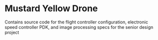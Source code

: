 # Mustard Yellow Drone

Contains source code for the flight controller configuration, electronic speed controller PDK, and image processing specs for the senior design project 